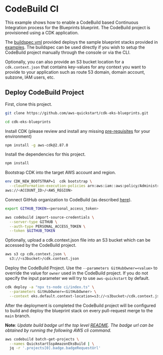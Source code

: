 # CodeBuild CI

This example shows how to enable a CodeBuild based Continuous Integration process for the Blueprints blueprint. The CodeBuild project is provisioned using a CDK application.

The [buildspec.yml](../../ci/buildspec.yml) provided deploys the sample blueprint stacks provided in [examples](../../bin/main.ts). The buildspec can be used directly if you wish to setup the CodeBuild project manually through the console or via the CLI.

Optionally, you can also provide an S3 bucket location for a `cdk.context.json` that contains key-values for any context you want to provide to your application such as route 53 domain, domain account, subzone, IAM users, etc.

## Deploy CodeBuild Project

First, clone this project.

```sh
git clone https://github.com/aws-quickstart/cdk-eks-blueprints.git

cd cdk-eks-blueprints
```

Install CDK (please review and install any missing [pre-requisites](https://docs.aws.amazon.com/cdk/latest/guide/getting_started.html) for your environment)

```sh
npm install -g aws-cdk@2.87.0
```

Install the dependencies for this project.

```sh
npm install
```

Bootstrap CDK into the target AWS account and region.

```sh
env CDK_NEW_BOOTSTRAP=1  cdk bootstrap \
  --cloudformation-execution-policies arn:aws:iam::aws:policy/AdministratorAccess \
aws://<ACCOUNT_ID>/<AWS_REGION>
```

Connect GitHub organization to CodeBuild (as described [here](https://docs.aws.amazon.com/codebuild/latest/userguide/access-tokens.html)).

```sh
export GITHUB_TOKEN=<personal_access_token>

aws codebuild import-source-credentials \
  --server-type GITHUB \
  --auth-type PERSONAL_ACCESS_TOKEN \
  --token $GITHUB_TOKEN
```

Optionally, upload a cdk.context.json file into an S3 bucket which can be accessed by the CodeBuild project.

```sh
aws s3 cp cdk.context.json \
  s3://<s3bucket>/cdk.context.json
```
Deploy the CodeBuild Project. Use the `--parameters GitHubOwner=<value>` to override the value for `owner` used in the CodeBuild project. If you do not specify the input parameter we will try to use `aws-quickstart` by default.

```sh
cdk deploy -a "npx ts-node ci/index.ts" \
  --parameters GitHubOwner=<GitHubOwner> \
  --context eks.default.context-location=s3://<s3bucket>/cdk.context.json"
```

After the deployment is completed the CodeBuild project will be configured to build and deploy the blueprint stack on every pull-request merge to the `main` branch.

**Note**: *Update build badge url the top level [README](../README.md). The badge url can be obtained by running the following AWS cli command.*

```sh
aws codebuild batch-get-projects \
  --names QuickstartSspAmazonEksBuild | \
  jq -r '.projects[0].badge.badgeRequestUrl'
```

